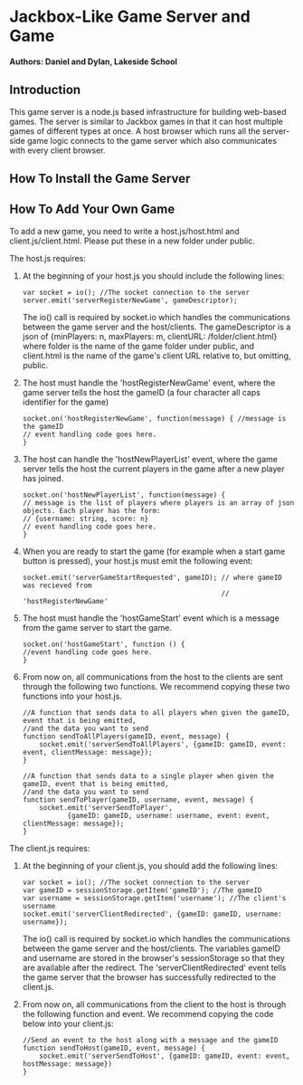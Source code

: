 # Jackbox-Like Game Server and Game
#### Authors: Daniel and Dylan, Lakeside School 

## Introduction
This game server is a node.js based infrastructure for building web-based games. The server is similar
to Jackbox games in that it can host multiple games of different types at once. A host browser which 
runs all the server-side game logic connects to the game server which also communicates with every 
client browser. 

## How To Install the Game Server



## How To Add Your Own Game
To add a new game, you need to write a host.js/host.html and client.js/client.html. Please put these 
in a new folder under public.

The host.js requires:
1. At the beginning of your host.js you should include the following lines:
    ```
    var socket = io(); //The socket connection to the server
    server.emit('serverRegisterNewGame', gameDescriptor); 
    ```
    
    The io() call is required by socket.io which handles the communications between the game server and the 
    host/clients. The gameDescriptor is a json of {minPlayers: n, maxPlayers: m, clientURL: /folder/client.html}
    where folder is the name of the game folder under public, and client.html is the name of the game's 
    client URL relative to, but omitting, public.

2. The host must handle the 'hostRegisterNewGame' event, where the game server tells the host the 
    gameID (a four character all caps identifier for the game)
    ```
    socket.on('hostRegisterNewGame', function(message) { //message is the gameID
    // event handling code goes here. 
    }
    ```
    
3. The host can handle the 'hostNewPlayerList' event, where the game server tells the host the current
    players in the game after a new player has joined. 
    ```
    socket.on('hostNewPlayerList', function(message) { 
    // message is the list of players where players is an array of json objects. Each player has the form:
    // {username: string, score: n}
    // event handling code goes here. 
    }
    ```

4. When you are ready to start the game (for example when a start game button is pressed), your 
    host.js must emit the following event:
    ```
    socket.emit('serverGameStartRequested', gameID); // where gameID was recieved from
                                                     // 'hostRegisterNewGame'
    ```

5. The host must handle the 'hostGameStart' event which is a message from the game server to start the
    game.
    ```
    socket.on('hostGameStart', function () {
    //event handling code goes here. 
    }
    ```

6. From now on, all communications from the host to the clients are sent through the following two
    functions. We recommend copying these two functions into your host.js. 
    ```
    //A function that sends data to all players when given the gameID, event that is being emitted, 
    //and the data you want to send
    function sendToAllPlayers(gameID, event, message) {
        socket.emit('serverSendToAllPlayers', {gameID: gameID, event: event, clientMessage: message});
    }

    //A function that sends data to a single player when given the gameID, event that is being emitted, 
    //and the data you want to send
    function sendToPlayer(gameID, username, event, message) {
        socket.emit('serverSendToPlayer', 
	           {gameID: gameID, username: username, event: event, clientMessage: message});
    }
    ```


The client.js requires: 
1. At the beginning of your client.js, you should add the following lines: 
    ```
    var socket = io(); //The socket connection to the server
    var gameID = sessionStorage.getItem('gameID'); //The gameID
    var username = sessionStorage.getItem('username'); //The client's username 
    socket.emit('serverClientRedirected', {gameID: gameID, username: username});
    ```

    The io() call is required by socket.io which handles the communications between the game server and the 
    host/clients. The variables gameID and username are stored in the browser's sessionStorage so that they
    are available after the redirect. The 'serverClientRedirected' event tells the game server that the 
    browser has successfully redirected to the client.js. 

2. From now on, all communications from the client to the host is through the following function and
    event. We recommend copying the code below into your client.js:
    ```
    //Send an event to the host along with a message and the gameID
    function sendToHost(gameID, event, message) {
        socket.emit('serverSendToHost', {gameID: gameID, event: event, hostMessage: message})
    }
    ```